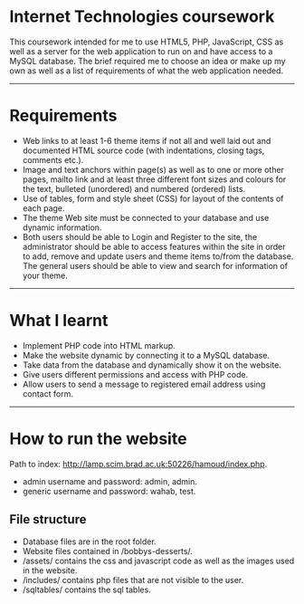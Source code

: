 # Internet Technologies coursework
This coursework intended for me to use HTML5, PHP, JavaScript, CSS as well as a server for the web application to run on and have access to a MySQL database. The brief required me to choose an idea or make up my own as well as a list of requirements of what the web application needed.

***

# Requirements
* Web links to at least 1-6 theme items if not all and well laid out and documented HTML source code (with indentations, closing tags, comments etc.).
* Image and text anchors within page(s) as well as to one or more other pages, mailto link and at least three different font sizes and colours for the text, bulleted (unordered) and numbered (ordered) lists.
* Use of tables, form and style sheet (CSS) for layout of the contents of each page.
* The theme Web site must be connected to your database and use dynamic information.
* Both users should be able to Login and Register to the site, the administrator should be able to
access features within the site in order to add, remove and update users and theme items to/from the database. The general users should be able to view and search for information of your theme.

***

# What I learnt
* Implement PHP code into HTML markup.
* Make the website dynamic by connecting it to a MySQL database.
* Take data from the database and dynamically show it on the website.
* Give users different permissions and access with PHP code.
* Allow users to send a message to registered email address using contact form.

***

# How to run the website
Path to index: http://lamp.scim.brad.ac.uk:50226/hamoud/index.php.

* admin username and password: admin, admin.
* generic username and password: wahab, test.

## File structure
* Database files are in the root folder.
* Website files contained in /bobbys-desserts/.
* /assets/ contains the css and javascript code as well as the images used in the website.
* /includes/ contains php files that are not visible to the user.
* /sqltables/ contains the sql tables.

